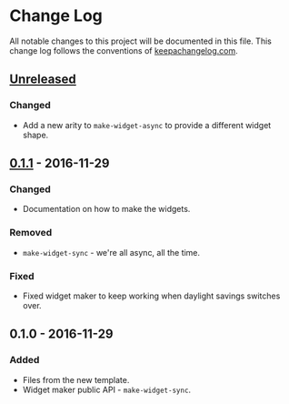 # Change Log
All notable changes to this project will be documented in this file. This change log follows the conventions of [keepachangelog.com](http://keepachangelog.com/).

## [Unreleased]
### Changed
- Add a new arity to `make-widget-async` to provide a different widget shape.

## [0.1.1] - 2016-11-29
### Changed
- Documentation on how to make the widgets.

### Removed
- `make-widget-sync` - we're all async, all the time.

### Fixed
- Fixed widget maker to keep working when daylight savings switches over.

## 0.1.0 - 2016-11-29
### Added
- Files from the new template.
- Widget maker public API - `make-widget-sync`.

[Unreleased]: https://github.com/your-name/plan/compare/0.1.1...HEAD
[0.1.1]: https://github.com/your-name/plan/compare/0.1.0...0.1.1
